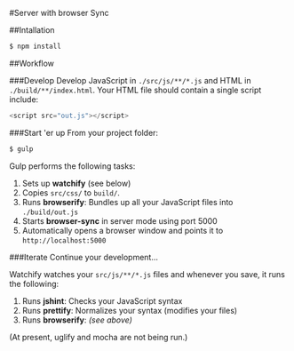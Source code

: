 #Server with browser Sync

##Intallation

```bash
$ npm install
```

##Workflow

###Develop
Develop JavaScript in `./src/js/**/*.js` and HTML in `./build/**/index.html`. Your HTML file should contain a single script include:

```javascript
<script src="out.js"></script>
```

###Start 'er up
From your project folder:

```bash
$ gulp
```

Gulp performs the following tasks:

1. Sets up **watchify** (see below)
2. Copies `src/css/` to `build/`.
3. Runs **browserify**: Bundles up all your JavaScript files into `./build/out.js` 
4. Starts **browser-sync** in server mode using port 5000
5. Automatically opens a browser window and points it to `http://localhost:5000`

###Iterate
Continue your development...

Watchify watches your `src/js/**/*.js` files and whenever you save, it runs the following:

1. Runs **jshint**: Checks your JavaScript syntax
2. Runs **prettify**: Normalizes your syntax (modifies your files)
3. Runs **browserify**: *(see above)*

(At present, uglify and mocha are not being run.)




